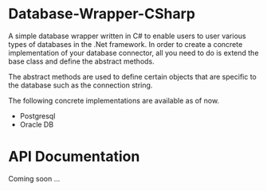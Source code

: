 # Database-Wrapper-CSharp
A simple database wrapper written in C# to enable users to user various types of databases in the .Net framework. In order to create a concrete implementation of your database connector, all you need to do is extend the base class and define the abstract methods. 

The abstract methods are used to define certain objects that are specific to the database such as the connection string. 

The following concrete implementations are available as of now.

* Postgresql
* Oracle DB

# API Documentation 

Coming soon ...
